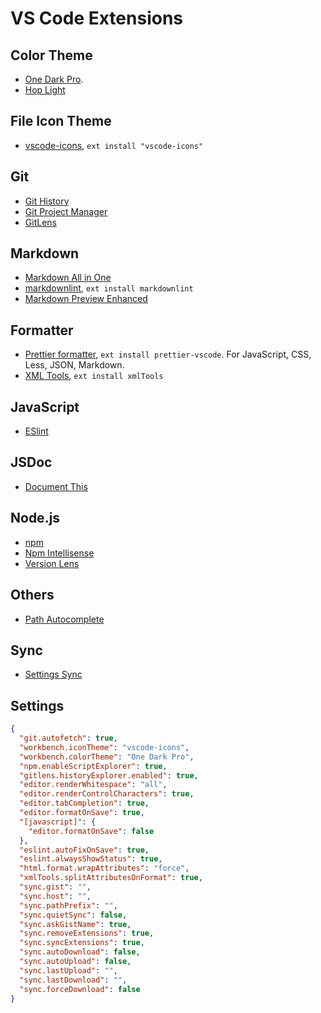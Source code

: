 # VS Code Extensions

## Color Theme

- [One Dark Pro](https://marketplace.visualstudio.com/items?itemName=zhuangtongfa.Material-theme).
- [Hop Light](https://github.com/bubersson/hop-theme-vscode)

## File Icon Theme

- [vscode-icons](https://marketplace.visualstudio.com/items?itemName=robertohuertasm.vscode-icons), `ext install "vscode-icons"`

## Git

- [Git History](https://marketplace.visualstudio.com/items?itemName=donjayamanne.githistory)
- [Git Project Manager](https://marketplace.visualstudio.com/items?itemName=eg2.vscode-npm-script)
- [GitLens](https://marketplace.visualstudio.com/items?itemName=eamodio.gitlens)

## Markdown

- [Markdown All in One](https://marketplace.visualstudio.com/items?itemName=yzhang.markdown-all-in-one)
- [markdownlint](https://marketplace.visualstudio.com/items?itemName=DavidAnson.vscode-markdownlint), `ext install markdownlint`
- [Markdown Preview Enhanced](https://marketplace.visualstudio.com/items?itemName=shd101wyy.markdown-preview-enhanced)

## Formatter

- [Prettier formatter](https://marketplace.visualstudio.com/items?itemName=esbenp.prettier-vscode), `ext install prettier-vscode`. For JavaScript, CSS, Less, JSON, Markdown.
- [XML Tools](https://marketplace.visualstudio.com/items?itemName=DotJoshJohnson.xml), `ext install xmlTools`

## JavaScript

- [ESlint](https://marketplace.visualstudio.com/items?itemName=dbaeumer.vscode-eslint)

## JSDoc

- [Document This](https://marketplace.visualstudio.com/items?itemName=joelday.docthis)

## Node.js

- [npm](https://marketplace.visualstudio.com/items?itemName=eg2.vscode-npm-script)
- [Npm Intellisense](https://marketplace.visualstudio.com/items?itemName=christian-kohler.npm-intellisense)
- [Version Lens](https://marketplace.visualstudio.com/items?itemName=pflannery.vscode-versionlens)

## Others

- [Path Autocomplete](https://marketplace.visualstudio.com/items?itemName=ionutvmi.path-autocomplete)

## Sync

- [Settings Sync](https://marketplace.visualstudio.com/items?itemName=Shan.code-settings-sync)

## Settings

```json
{
  "git.autofetch": true,
  "workbench.iconTheme": "vscode-icons",
  "workbench.colorTheme": "One Dark Pro",
  "npm.enableScriptExplorer": true,
  "gitlens.historyExplorer.enabled": true,
  "editor.renderWhitespace": "all",
  "editor.renderControlCharacters": true,
  "editor.tabCompletion": true,
  "editor.formatOnSave": true,
  "[javascript]": {
    "editor.formatOnSave": false
  },
  "eslint.autoFixOnSave": true,
  "eslint.alwaysShowStatus": true,
  "html.format.wrapAttributes": "force",
  "xmlTools.splitAttributesOnFormat": true,
  "sync.gist": "",
  "sync.host": "",
  "sync.pathPrefix": "",
  "sync.quietSync": false,
  "sync.askGistName": true,
  "sync.removeExtensions": true,
  "sync.syncExtensions": true,
  "sync.autoDownload": false,
  "sync.autoUpload": false,
  "sync.lastUpload": "",
  "sync.lastDownload": "",
  "sync.forceDownload": false
}
```
